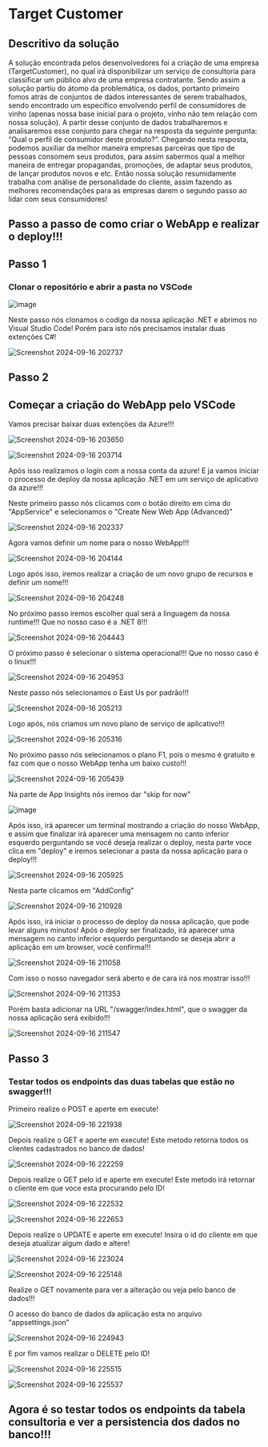 # Target Customer

## Descritivo da solução
A solução encontrada pelos desenvolvedores foi a criação de uma empresa
(TargetCustomer), no qual irá disponibilizar um serviço de consultoria para classificar um
público alvo de uma empresa contratante. Sendo assim a solução partiu do átomo da
problemática, os dados, portanto primeiro fomos atrás de conjuntos de dados interessantes de
serem trabalhados, sendo encontrado um específico envolvendo perfil de consumidores de
vinho (apenas nossa base inicial para o projeto, vinho não tem relação com nossa solução). A
partir desse conjunto de dados trabalharemos e analisaremos esse conjunto para chegar na
resposta da seguinte pergunta: “Qual o perfil de consumidor deste produto?”. Chegando nesta
resposta, podemos auxiliar da melhor maneira empresas parceiras que tipo de pessoas
consomem seus produtos, para assim sabermos qual a melhor maneira de entregar propagandas,
promoções, de adaptar seus produtos, de lançar produtos novos e etc. Então nossa solução
resumidamente trabalha com análise de personalidade do cliente, assim fazendo as melhores
recomendações para as empresas darem o segundo passo ao lidar com seus consumidores!

## Passo a passo de como criar o WebApp e realizar o deploy!!!

## Passo 1

### Clonar o repositório e abrir a pasta no VSCode

![image](https://github.com/user-attachments/assets/3fcefd52-3326-4f84-8416-8a46445c06cc)

Neste passo nós clonamos o codigo da nossa aplicação .NET e abrimos no Visual Studio Code! Porém para isto nós precisamos instalar duas extenções C#!

![Screenshot 2024-09-16 202737](https://github.com/user-attachments/assets/7ae1aece-9502-4e05-893b-d9c3cddf9902)

## Passo 2

## Começar a criação do WebApp pelo VSCode 

Vamos precisar baixar duas extenções da Azure!!!

![Screenshot 2024-09-16 203650](https://github.com/user-attachments/assets/abc481bc-d8ec-4157-8059-c7afe13089b7)

![Screenshot 2024-09-16 203714](https://github.com/user-attachments/assets/8a1cac2f-d4ba-4a05-a54c-4ae3c7aa3152)

Após isso realizamos o login com a nossa conta da azure! E ja vamos iniciar o processo de deploy da nossa aplicação .NET em um serviço de aplicativo da azure!!! 

Neste primeiro passo nós clicamos com o botão direito em cima do "AppService" e selecionamos o "Create New Web App (Advanced)"

![Screenshot 2024-09-16 202337](https://github.com/user-attachments/assets/28cd09b2-28ae-4f75-8c6a-f1cb48c9a825)

Agora vamos definir um nome para o nosso WebApp!!!

![Screenshot 2024-09-16 204144](https://github.com/user-attachments/assets/1320f967-7a73-4169-b0ab-e75430d73961)

Logo após isso, iremos realizar a criação de um novo grupo de recursos e definir um nome!!!

![Screenshot 2024-09-16 204248](https://github.com/user-attachments/assets/6c4ae400-a85d-4e74-bf17-64aac5c1c450)

No próximo passo iremos escolher qual será a linguagem da nossa runtime!!! Que no nosso caso é a .NET 8!!!

![Screenshot 2024-09-16 204443](https://github.com/user-attachments/assets/fc94064a-0f1c-4f0e-b66f-627e2241fd9b)

O próximo passo é selecionar o sistema operacional!!! Que no nosso caso é o linux!!!

![Screenshot 2024-09-16 204953](https://github.com/user-attachments/assets/dd23b22f-2c54-4406-b36e-4e644687d905)

Neste passo nós selecionamos o East Us por padrão!!!

![Screenshot 2024-09-16 205213](https://github.com/user-attachments/assets/cc703080-6b7e-420f-84c1-e71c18d79610)

Logo após, nós criamos um novo plano de serviço de aplicativo!!!

![Screenshot 2024-09-16 205316](https://github.com/user-attachments/assets/445c1ce3-118c-4491-bd96-37f97f03e155)

No próximo passo nós selecionamos o plano F1, pois o mesmo é gratuito e faz com que o nosso WebApp tenha um baixo custo!!!

![Screenshot 2024-09-16 205439](https://github.com/user-attachments/assets/2f57f1e4-d5e6-4c6f-ba8b-858242ba122e)

Na parte de App Insights nós iremos dar "skip for now"

![image](https://github.com/user-attachments/assets/b9570bad-b47b-4fcd-93a8-ce7e3d0632c0)

Após isso, irá aparecer um terminal mostrando a criação do nosso WebApp, e assim que finalizar irá aparecer uma mensagem no canto inferior esquerdo perguntando se você deseja realizar o deploy, nesta parte voce clica em "deploy" e iremos selecionar a pasta da nossa aplicação para o deploy!!!

![Screenshot 2024-09-16 205925](https://github.com/user-attachments/assets/4d7a8c9d-20c6-4007-9c67-06fef9acea7c)

Nesta parte clicamos em "AddConfig"

![Screenshot 2024-09-16 210928](https://github.com/user-attachments/assets/d7079921-6633-4e8a-8c60-18cbdf494ee0)

Após isso, irá iniciar o processo de deploy da nossa aplicação, que pode levar alguns minutos! Após o deploy ser finalizado, irá aparecer uma mensagem no canto inferior esquerdo perguntando se deseja abrir a aplicação em um browser, você confirma!!!

![Screenshot 2024-09-16 211058](https://github.com/user-attachments/assets/faaf3890-ba06-4348-9cbc-419f4a0b4d98)

Com isso o nosso navegador será aberto e de cara irá nos mostrar isso!!!

![Screenshot 2024-09-16 211353](https://github.com/user-attachments/assets/300001dc-b96b-4d82-bcdb-bae2b34b544a)

Porém basta adicionar na URL "/swagger/index.html", que o swagger da nossa aplicação será exibido!!!

![Screenshot 2024-09-16 211547](https://github.com/user-attachments/assets/d24582d3-b56c-48f9-974b-122142784fe8)

## Passo 3

### Testar todos os endpoints das duas tabelas que estão no swagger!!!

Primeiro realize o POST e aperte em execute!

![Screenshot 2024-09-16 221938](https://github.com/user-attachments/assets/42b113c8-b630-41aa-a534-360cf98a181a)

Depois realize o GET e aperte em execute! Este metodo retorna todos os clientes cadastrados no banco de dados!

![Screenshot 2024-09-16 222259](https://github.com/user-attachments/assets/d6d970ac-f3d8-4915-b0fe-0ce9d2647884)

Depois realize o GET pelo id e aperte em execute! Este metodo irá retornar o cliente em que voce esta procurando pelo ID!

![Screenshot 2024-09-16 222532](https://github.com/user-attachments/assets/2b015022-3562-430c-82ac-81f7b34b3874)

![Screenshot 2024-09-16 222653](https://github.com/user-attachments/assets/957e68f4-29d0-4fe6-a3f2-1168667d9211)

Depois realize o UPDATE e aperte em execute! Insira o id do cliente em que deseja atualizar algum dado e altere!

![Screenshot 2024-09-16 223024](https://github.com/user-attachments/assets/4f5e650f-136e-4371-aa75-d517782185c3)

![Screenshot 2024-09-16 225148](https://github.com/user-attachments/assets/0186105f-37f4-4490-9b0d-d47c2fd406c7)

Realize o GET novamente para ver a alteração ou veja pelo banco de dados!!!

O acesso do banco de dados da aplicação esta no arquivo "appsettings.json"

![Screenshot 2024-09-16 224943](https://github.com/user-attachments/assets/9cb7a113-595f-40fd-b2c7-09b439dac2a5)

E por fim vamos realizar o DELETE pelo ID!

![Screenshot 2024-09-16 225515](https://github.com/user-attachments/assets/26903859-4e02-495b-b832-7ca725bd08b6)

![Screenshot 2024-09-16 225537](https://github.com/user-attachments/assets/91806011-cb8c-4600-9e78-4dd5b5d48ee1)

## Agora é so testar todos os endpoints da tabela consultoria e ver a persistencia dos dados no banco!!!

































